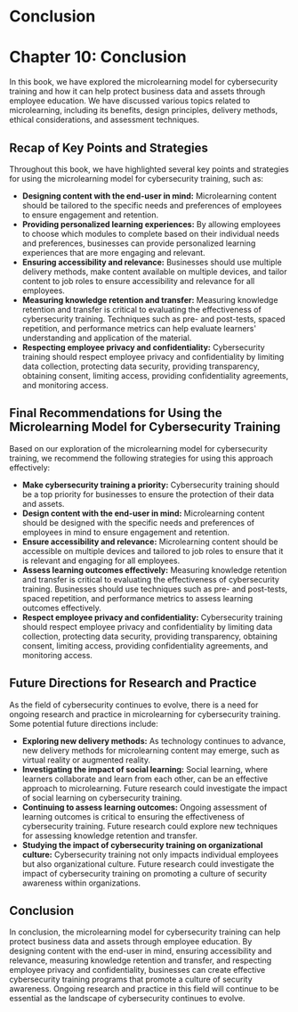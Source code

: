 # Conclusion

Chapter 10: Conclusion
======================

In this book, we have explored the microlearning model for cybersecurity training and how it can help protect business data and assets through employee education. We have discussed various topics related to microlearning, including its benefits, design principles, delivery methods, ethical considerations, and assessment techniques.

Recap of Key Points and Strategies
----------------------------------

Throughout this book, we have highlighted several key points and strategies for using the microlearning model for cybersecurity training, such as:

* **Designing content with the end-user in mind:** Microlearning content should be tailored to the specific needs and preferences of employees to ensure engagement and retention.
* **Providing personalized learning experiences:** By allowing employees to choose which modules to complete based on their individual needs and preferences, businesses can provide personalized learning experiences that are more engaging and relevant.
* **Ensuring accessibility and relevance:** Businesses should use multiple delivery methods, make content available on multiple devices, and tailor content to job roles to ensure accessibility and relevance for all employees.
* **Measuring knowledge retention and transfer:** Measuring knowledge retention and transfer is critical to evaluating the effectiveness of cybersecurity training. Techniques such as pre- and post-tests, spaced repetition, and performance metrics can help evaluate learners' understanding and application of the material.
* **Respecting employee privacy and confidentiality:** Cybersecurity training should respect employee privacy and confidentiality by limiting data collection, protecting data security, providing transparency, obtaining consent, limiting access, providing confidentiality agreements, and monitoring access.

Final Recommendations for Using the Microlearning Model for Cybersecurity Training
----------------------------------------------------------------------------------

Based on our exploration of the microlearning model for cybersecurity training, we recommend the following strategies for using this approach effectively:

* **Make cybersecurity training a priority:** Cybersecurity training should be a top priority for businesses to ensure the protection of their data and assets.
* **Design content with the end-user in mind:** Microlearning content should be designed with the specific needs and preferences of employees in mind to ensure engagement and retention.
* **Ensure accessibility and relevance:** Microlearning content should be accessible on multiple devices and tailored to job roles to ensure that it is relevant and engaging for all employees.
* **Assess learning outcomes effectively:** Measuring knowledge retention and transfer is critical to evaluating the effectiveness of cybersecurity training. Businesses should use techniques such as pre- and post-tests, spaced repetition, and performance metrics to assess learning outcomes effectively.
* **Respect employee privacy and confidentiality:** Cybersecurity training should respect employee privacy and confidentiality by limiting data collection, protecting data security, providing transparency, obtaining consent, limiting access, providing confidentiality agreements, and monitoring access.

Future Directions for Research and Practice
-------------------------------------------

As the field of cybersecurity continues to evolve, there is a need for ongoing research and practice in microlearning for cybersecurity training. Some potential future directions include:

* **Exploring new delivery methods:** As technology continues to advance, new delivery methods for microlearning content may emerge, such as virtual reality or augmented reality.
* **Investigating the impact of social learning:** Social learning, where learners collaborate and learn from each other, can be an effective approach to microlearning. Future research could investigate the impact of social learning on cybersecurity training.
* **Continuing to assess learning outcomes:** Ongoing assessment of learning outcomes is critical to ensuring the effectiveness of cybersecurity training. Future research could explore new techniques for assessing knowledge retention and transfer.
* **Studying the impact of cybersecurity training on organizational culture:** Cybersecurity training not only impacts individual employees but also organizational culture. Future research could investigate the impact of cybersecurity training on promoting a culture of security awareness within organizations.

Conclusion
----------

In conclusion, the microlearning model for cybersecurity training can help protect business data and assets through employee education. By designing content with the end-user in mind, ensuring accessibility and relevance, measuring knowledge retention and transfer, and respecting employee privacy and confidentiality, businesses can create effective cybersecurity training programs that promote a culture of security awareness. Ongoing research and practice in this field will continue to be essential as the landscape of cybersecurity continues to evolve.